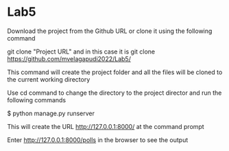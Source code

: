 # Lab5
 Download the project from the Github URL or clone it using the following command

git clone "Project URL" and in this case it is git clone https://github.com/mvelagapudi2022/Lab5/

This command will create the project folder and all the files will be cloned to the current working directory

Use cd command to change the directory to the project director and run the following commands

$ python manage.py runserver

This will create the URL http://127.0.0.1:8000/ at the command prompt

Enter http://127.0.0.1:8000/polls in the browser to see the output
